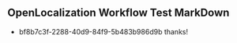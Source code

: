 ## OpenLocalization Workflow Test MarkDown
* bf8b7c3f-2288-40d9-84f9-5b483b986d9b thanks!

<!--HONumber=Aug16_HO5-->



